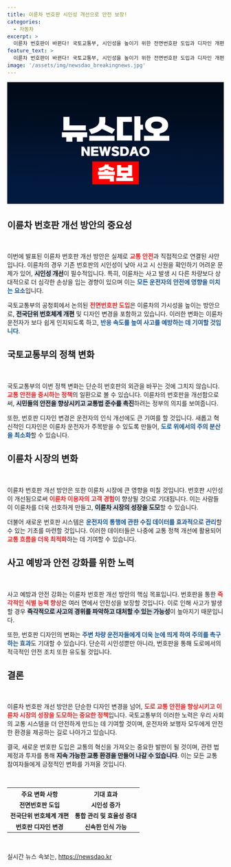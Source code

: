 ```yaml
---
title: 이륜차 번호판 시인성 개선으로 안전 보장!
categories:
  - 자동차
excerpt: >
  이륜차 번호판이 바뀐다! 국토교통부, 시인성을 높이기 위한 전면번호판 도입과 디자인 개편을 논의하는 공청회 개최. 이 변화로 도로 위의 안전이 한층 강화될 전망이다.
feature_text: >
  이륜차 번호판이 바뀐다! 국토교통부, 시인성을 높이기 위한 전면번호판 도입과 디자인 개편을 논의하는 공청회 개최. 이 변화로 도로 위의 안전이 한층 강화될 전망이다.
image: '/assets/img/newsdao_breakingnews.jpg'
---
```


<p><img src="/assets/img/newsdao_breakingnews.jpg" alt="pcversion 속보" /></p>

<h2 data-ke-size="size26">이륜차 번호판 개선 방안의 중요성</h2>

<p data-ke-size="size16">&nbsp;</p>

<p>이번에 발표된 이륜차 번호판 개선 방안은 실제로 <b><span style="color: #ee2323;">교통 안전</span></b>과 직접적으로 연결된 사안입니다. 이륜차의 경우 기존 번호판의 시인성이 낮아 사고 시 신원을 확인하기 어려운 문제가 있어, <b><span style="background-color: #21538527;">시인성 개선</span></b>이 필수적입니다. 특히, 이륜차는 사고 발생 시 다른 차량보다 상대적으로 더 심각한 손상을 입는 경향이 있으며 이는 <b><span style="color: #1a5490;">모든 운전자의 안전에 영향을 미치는 요소</span></b>입니다. </p>

<p>국토교통부의 공청회에서 논의된 <b><span style="color: #ee2323;">전면번호판 도입</span></b>은 이륜차의 가시성을 높이는 방안으로, <b><span style="background-color: #21538527;">전국단위 번호체계 개편</span></b> 및 디자인 변경을 포함하고 있습니다. 이러한 변화는 이륜차 운전자가 보다 쉽게 인지되도록 하고, <b><span style="color: #1a5490;">반응 속도를 높여 사고를 예방하는 데 기여할 것입니다</span></b>.</p>

<h2 data-ke-size="size26">국토교통부의 정책 변화</h2>

<p data-ke-size="size16">&nbsp;</p>

<p>국토교통부의 이번 정책 변화는 단순히 번호판의 외관을 바꾸는 것에 그치지 않습니다. <b><span style="color: #ee2323;">교통 안전을 중시하는 정책</span></b>의 일환으로 볼 수 있습니다. 이륜차의 번호판을 개선함으로써, <b><span style="background-color: #21538527;">시민들의 안전을 향상시키고 교통법 준수를 촉진</span></b>하려는 정부의 의지를 보여줍니다. </p>

<p>또한, 번호판 디자인 변경은 운전자의 인식 개선에도 큰 기여를 할 것입니다. 새롭고 혁신적인 디자인은 이륜차 운전자가 주목받을 수 있도록 만들어, <b><span style="color: #1a5490;">도로 위에서의 주의 분산을 최소화</span></b>할 수 있습니다. </p>

<h2 data-ke-size="size26">이륜차 시장의 변화</h2>

<p data-ke-size="size16">&nbsp;</p>

<p>이륜차 번호판 개선 방안은 또한 이륜차 시장에 큰 영향을 미칠 것입니다. 번호판 시인성이 개선됨으로써 <b><span style="color: #ee2323;">이륜차 이용자의 고객 경험</span></b>이 향상될 것으로 기대됩니다. 이는 사람들이 이륜차를 더욱 선호하게 만들고, <b><span style="background-color: #21538527;">이륜차 시장의 성장을 도모</span></b>할 수 있습니다.</p>

<p>더불어 새로운 번호판 시스템은 <b><span style="color: #1a5490;">운전자의 통행에 관한 수집 데이터를 효과적으로 관리</span></b>할 수 있는 기초를 마련할 것입니다. 이러한 데이터들은 나중에 교통 정책 개선에 활용되어 <b><span style="color: #ee2323;">교통 흐름을 더욱 최적화</span></b>하는 데 기여할 수 있습니다.</p>

<h2 data-ke-size="size26">사고 예방과 안전 강화를 위한 노력</h2>

<p data-ke-size="size16">&nbsp;</p>

<p>사고 예방과 안전 강화는 이륜차 번호판 개선 방안의 핵심 목표입니다. 번호판을 통한 <b><span style="color: #ee2323;">즉각적인 식별 능력 향상</span></b>은 여러 면에서 안전성을 보장할 것입니다. 이로 인해 사고가 발생할 경우 <b><span style="background-color: #21538527;">즉각적으로 사고의 경위를 파악하고 대처할 수 있는 가능성</span></b>이 높아지기 때문입니다. </p>

<p>또한, 번호판 디자인의 변화는 <b><span style="color: #1a5490;">주변 차량 운전자들에게 더욱 눈에 띄게 하여 주의를 촉구하는 효과</span></b>도 기대할 수 있습니다. 단순히 시인성뿐만 아니라, 번호판을 통해 도로에서의 적극적인 안전 조치 또한 유도될 것입니다.</p>

<h2 data-ke-size="size26">결론</h2>

<p data-ke-size="size16">&nbsp;</p>

<p>이륜차 번호판 개선 방안은 단순한 디자인 변경을 넘어, <b><span style="color: #ee2323;">도로 교통 안전을 향상시키고 이륜차 시장의 성장을 도모하는 중요한 정책</span></b>입니다. 국토교통부의 이러한 노력은 우리 사회의 교통 시스템을 더 안전하게 만드는 데 기여할 것이며, 운전자와 보행자 모두에게 안전한 환경을 제공하는 길로 나아가고 있습니다.</p>

<p>결국, 새로운 번호판 도입은 교통의 혁신을 가져오는 중요한 발판이 될 것이며, 관련 법 제정과 투자를 통해 <b><span style="background-color: #21538527;">지속 가능한 교통 환경을 만들어 나갈 수 있습니다</span></b>. 이는 모든 교통 참여자들에게 긍정적인 변화를 가져올 것입니다.</p>

<p data-ke-size="size16">&nbsp;</p>

<table style="width:100%; border-collapse:collapse;">
  <tr>
    <th style="text-align: center;">주요 변화 사항</th>
    <th style="text-align: center;">기대 효과</th>
  </tr>
  <tr>
    <td style="text-align: center; height: 17px;"><b>전면번호판 도입</b></td>
    <td style="text-align: center; height: 17px;"><b>시인성 증가</b></td>
  </tr>
  <tr>
    <td style="text-align: center; height: 17px;"><b>전국단위 번호체계 개편</b></td>
    <td style="text-align: center; height: 17px;"><b>통합 관리 및 효율성 증대</b></td>
  </tr>
  <tr>
    <td style="text-align: center; height: 17px;"><b>번호판 디자인 변경</b></td>
    <td style="text-align: center; height: 17px;"><b>신속한 인식 가능</b></td>
  </tr>
</table>

<p data-ke-size="size16">&nbsp;</p>
실시간 뉴스 속보는, <a href="https://newsdao.kr" rel="dofollow">https://newsdao.kr</a>


